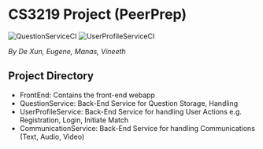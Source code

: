 # CS3219 Project (PeerPrep)

![QuestionServiceCI](https://github.com/CS3219-SE-Principles-and-Patterns/cs3219-project-ay2122-2122-s1-g27/actions/workflows/question.yml/badge.svg)
![UserProfileServiceCI](https://github.com/CS3219-SE-Principles-and-Patterns/cs3219-project-ay2122-2122-s1-g27/actions/workflows/userprofile.yml/badge.svg)

*By De Xun, Eugene, Manas, Vineeth*

## Project Directory
- FrontEnd: Contains the front-end webapp
- QuestionService: Back-End Service for Question Storage, Handling
- UserProfileService: Back-End Service for handling User Actions e.g. Registration, Login, Initiate Match
- CommunicationService: Back-End Service for handling Communications (Text, Audio, Video)
